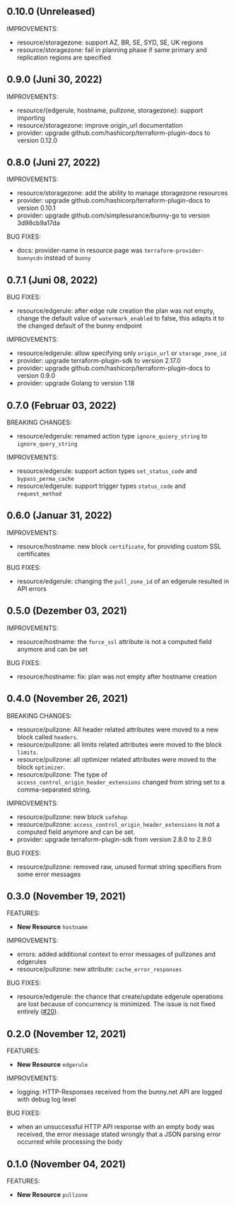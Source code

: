 ## 0.10.0 (Unreleased)

IMPROVEMENTS:

* resource/storagezone: support AZ, BR, SE, SYD, SE, UK regions
* resource/storagezone: fail in planning phase if same primary and replication
                        regions are specified

## 0.9.0 (Juni 30, 2022)

IMPROVEMENTS:

* resource/{edgerule, hostname, pullzone, storagezone}: support importing
* resource/storagezone: improve origin_url documentation
* provider: upgrade github.com/hashicorp/terraform-plugin-docs to version 0.12.0

## 0.8.0 (Juni 27, 2022)

IMPROVEMENTS:

* resource/storagezone: add the ability to manage storagezone resources
* provider: upgrade github.com/hashicorp/terraform-plugin-docs to version 0.10.1
* provider: upgrade github.com/simplesurance/bunny-go to version 3d98cb9a17da

BUG FIXES:

* docs: provider-name in resource page was `terraform-provider-bunnycdn`
        instead of `bunny`

## 0.7.1 (Juni 08, 2022)

BUG FIXES:

* resource/edgerule: after edge rule creation the plan was not empty, change the
                     default value of `watermark_enabled` to false, this adapts
                     it to the changed default of the bunny endpoint

IMPROVEMENTS:

* resource/edgerule: allow specifying only `origin_url` or `storage_zone_id`
* provider: upgrade terraform-plugin-sdk to version 2.17.0
* provider: upgrade github.com/hashicorp/terraform-plugin-docs to version 0.9.0
* provider: upgrade Golang to version 1.18

## 0.7.0 (Februar 03, 2022)

BREAKING CHANGES:

* resource/edgerule: renamed action type `ignore_quiery_string` to
                     `ignore_query_string`

IMPROVEMENTS:

* resource/edgerule: support action types `set_status_code` and
                     `bypass_perma_cache`
* resource/edgerule: support trigger types `status_code` and
                     `request_method`

## 0.6.0 (Januar 31, 2022)

IMPROVEMENTS:

* resource/hostname: new block `certificate`, for providing custom SSL
                     certificates

BUG FIXES:

* resource/edgerule: changing the `pull_zone_id` of an edgerule resulted in
                     API errors

## 0.5.0 (Dezember 03, 2021)

IMPROVEMENTS:

* resource/hostname: the `force_ssl` attribute is not a computed field anymore
                     and can be set

BUG FIXES:

* resource/hostname: fix: plan was not empty after hostname creation

## 0.4.0 (November 26, 2021)

BREAKING CHANGES:

* resource/pullzone: All header related attributes were moved to a new block
  called `headers`.
* resource/pullzone: all limits related attributes were moved to the block
  `limits`.
* resource/pullzone: all optimizer related attributes were moved to the block
  `optimizer`.
* resource/pullzone: The type of `access_control_origin_header_extensions`
  changed from string set to a comma-separated string.

IMPROVEMENTS:

* resource/pullzone: new block `safehop`
* resource/pullzone: `access_control_origin_header_extensions` is not a computed
                     field anymore and can be set.
* provider: upgrade terraform-plugin-sdk from version 2.8.0 to 2.9.0

BUG FIXES:

* resource/pullzone: removed raw, unused format string specifiers from some
                     error messages

## 0.3.0 (November 19, 2021)

FEATURES:

* **New Resource** `hostname`


IMPROVEMENTS:

* errors: added additional context to error messages of pullzones and edgerules
* resource/pullzone: new attribute: `cache_error_responses`

BUG FIXES:

* resource/edgerule: the chance that create/update edgerule operations are lost
                     because of concurrency is minimized. The issue is not fixed
                     entirely
                     ([#20](https://github.com/simplesurance/terraform-provider-bunny/issues/20)).

## 0.2.0 (November 12, 2021)

FEATURES:

* **New Resource** `edgerule`

IMPROVEMENTS:

* logging: HTTP-Responses received from the bunny.net API are logged with debug
           log level

BUG FIXES:

* when an unsuccessful HTTP API response with an empty body was received, the
  error message stated wrongly that a JSON parsing error occurred while
  processing the body

## 0.1.0 (November 04, 2021)

FEATURES:

* **New Resource** `pullzone`
